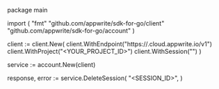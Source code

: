package main

import (
    "fmt"
    "github.com/appwrite/sdk-for-go/client"
    "github.com/appwrite/sdk-for-go/account"
)

client := client.New(
    client.WithEndpoint("https://<REGION>.cloud.appwrite.io/v1")
    client.WithProject("<YOUR_PROJECT_ID>")
    client.WithSession("")
)

service := account.New(client)

response, error := service.DeleteSession(
    "<SESSION_ID>",
)
